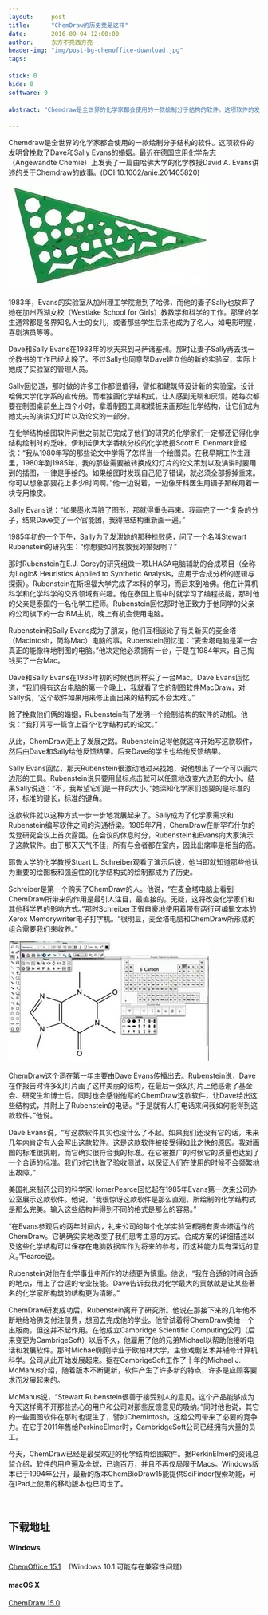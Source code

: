 ```yaml
---
layout:     post
title:      "ChemDraw的历史竟是这样"
date:       2016-09-04 12:00:00
author:     东方不亮西方亮
header-img: "img/post-bg-chemoffice-download.jpg"
tags:

stick: 0
hide: 0
software: 0

abstract: "Chemdraw是全世界的化学家都会使用的一款绘制分子结构的软件。这项软件的发明曾挽救了Dave和Sally Evans的婚姻。本文将带领大家一起欣赏ChemDraw的生动的发展历史……"

---
```



Chemdraw是全世界的化学家都会使用的一款绘制分子结构的软件。这项软件的发明曾挽救了Dave和Sally Evans的婚姻。最近在德国应用化学杂志（Angewandte Chemie）上发表了一篇由哈佛大学的化学教授David A. Evans讲述的关于Chemdraw的故事。(DOI:10.1002/anie.201405820)

![ruler](/img/in-post/2016-09-04-chemoffice-download/ruler.jpeg)

1983年，Evans的实验室从加州理工学院搬到了哈佛，而他的妻子Sally也放弃了她在加州西湖女校（Westlake School for Girls）教数学和科学的工作。那里的学生通常都是各界知名人士的女儿，或者那些学生后来也成为了名人，如电影明星，喜剧演员等等。

Dave和Sally Evans在1983年的秋天来到马萨诸塞州。那时让妻子Sally再去找一份教书的工作已经太晚了。不过Sally也同意帮Dave建立他的新的实验室，实际上她成了实验室的管理人员。

Sally回忆道，那时做的许多工作都很值得，譬如和建筑师设计新的实验室，设计哈佛大学化学系的宣传册。而唯独画化学结构式，让人感到无聊和厌烦。她每次都要在制图桌前坐上四个小时，拿着制图工具和模板来画那些化学结构，让它们成为她丈夫的演讲幻灯片以及论文的一部分。


在化学结构绘图软件问世之前就已完成了他们的研究的化学家们一定都还记得化学结构绘制时的乏味。伊利诺伊大学香槟分校的化学教授Scott E. Denmark曾经说：“我从1980年写的那些论文中学得了怎样当一个绘图员。在我早期工作生涯里，1980年到1985年，我的那些需要被转换成幻灯片的论文策划以及演讲时要用到的插图，一律是手绘的。如果绘图时发现自己犯了错误，就必须全部擦掉重来。你可以想象那要花上多少时间啊。”他一边说着，一边像牙科医生用镊子那样用着一块专用橡皮。


Sally Evans说：“如果墨水弄脏了图形，那就得重头再来。我画完了一个复杂的分子，结果Dave变了一个官能团，我得把结构重新画一遍。”

1985年初的一个下午，Sally为了发泄她的那种挫败感，问了一个名叫Stewart Rubenstein的研究生：“你想要如何挽救我的婚姻啊？”

那时Rubenstein在E.J. Corey的研究组做一项LHASA电脑辅助的合成项目（全称为Logic& Heuristics Applied to Synthetic Analysis，应用于合成分析的逻辑与探索）。Rubenstein在斯坦福大学完成了本科的学习，而后来到哈佛。他在计算机科学和化学科学的交界领域有兴趣。他在泰国上高中时就学习了编程技能，那时他的父亲是泰国的一名化学工程师。Rubenstein回忆那时他正致力于他同学的父亲的公司旗下的一台IBM主机，晚上有机会使用电脑。

Rubenstein和Sally Evans成为了朋友，他们互相谈论了有关新买的麦金塔（Macintosh，简称Mac）电脑的事。Rubenstein回忆道：“麦金塔电脑是第一台真正的能像样地制图的电脑。”他决定他必须拥有一台，于是在1984年末，自己掏钱买了一台Mac。

Dave和Sally Evans在1985年初的时候也同样买了一台Mac。Dave Evans回忆道，“我们拥有这台电脑的第一个晚上，我就看了它的制图软件MacDraw，对Sally说，‘这个软件如果用来修正画出来的结构式不会太难’。”

除了挽救他们俩的婚姻，Rubenstein有了发明一个绘制结构的软件的动机。他说：“我打算写一篇含上百个化学结构式的论文。”

从此，ChemDraw走上了发展之路。Rubenstein记得他就这样开始写这款软件，然后由Dave和Sally给他反馈结果。后来Dave的学生也给他反馈结果。

Sally Evans回忆，那天Rubenstein很激动地过来找她，说他想出了一个可以画六边形的工具。Rubenstein说只要用鼠标点击就可以任意地改变六边形的大小。结果Sally说道：“不，我希望它们是一样的大小。”她深知化学家们想要的是标准的环，标准的键长，标准的键角。

这款软件就以这种方式一步一步地发展起来了。Sally成为了化学家需求和Rubenstein编写软件之间的沟通桥梁。1985年7月，ChemDraw在新罕布什尔的戈登研究会议上首次露面。在会议的休息时分，Rubenstein和Evans向大家演示了这款软件。由于那天天气不佳，所有与会者都在室内，因此出席率是相当的高。

耶鲁大学的化学教授Stuart L. Schreiber观看了演示后说，他当即就知道那些他认为重要的绘图板和强迫性的化学结构式的绘制都成为了历史。

Schreiber是第一个购买了ChemDraw的人。他说，“在麦金塔电脑上看到ChemDraw所带来的作用是最引人注目，最直接的。无疑，这将改变化学家们和其他科学界的影响方式。”那时Schreiber正很自豪地使用着带有两行可编辑文本的Xerox Memorywriter电子打字机。“很明显，麦金塔电脑和ChemDraw所形成的组合需要我们来收养。” 

![chemdraw](/img/in-post/2016-09-04-chemoffice-download/chemdraw.jpeg)

ChemDraw这个词在第一年主要由Dave Evans传播出去。Rubenstein说，Dave在作报告时许多幻灯片画了这样美丽的结构，在最后一张幻灯片上他感谢了基金会、研究生和博士后。同时也会感谢他写的ChemDraw这款软件，让Dave绘出这些结构式，并附上了Rubenstein的电话。“于是就有人打电话来问我如何能得到这款软件。”他说。

Dave Evans说，“写这款软件其实也没什么了不起。如果我们还没有它的话，未来几年内肯定有人会写出这款软件。这是这款软件被接受得如此之快的原因。我对画图的标准很挑剔，而它确实很符合我的标准。在它被推广的时候它的质量也达到了一个合适的标准。我们对它也做了验收测试，以保证人们在使用的时候不会频繁地出故障。”

美国礼来制药公司的科学家HomerPearce回忆起在1985年Evans第一次来公司办公室展示这款软件。他说，“我很惊讶这款软件是那么直观，所绘制的化学结构式是那么完美。输入这些结构并得到不同的格式是那么的容易。”

“在Evans参观后的两年时间内，礼来公司的每个化学实验室都拥有麦金塔运作的ChemDraw。它确确实实地改变了我们思考主意的方式。合成方案的详细描述以及这些化学结构可以保存在电脑数据库作为将来的参考，而这种能力具有深远的意义。”Pearce说。

Rubenstein对他在化学事业中所作的功绩更为慎重。他说，“我在合适的时间合适的地点，用上了合适的专业技能。Dave告诉我我对化学最大的贡献就是让某些著名的化学家所构筑的结构更为清晰。”

ChemDraw研发成功后，Rubenstein离开了研究所。他说在那接下来的几年他不断地给哈佛支付注册费，想回去完成他的学业。他曾试着将ChemDraw卖给一个出版商，但这并不起作用。在他成立Cambridge Scientific Computing公司（后来变更为CambrigeSoft）以后不久，他雇用了他的兄弟Michael以帮助他接听电话和发展软件。那时Michael刚刚毕业于欧柏林大学，主修戏剧艺术并辅修计算机科学。公司从此开始发展起来。据在CambrigeSoft工作了十年的Michael J. McManus介绍，随着版本不断更新，软件产生了许多新的特点，许多是应顾客要求而发展起来的。

McManus说，“Stewart Rubenstein很善于接受别人的意见。这个产品能够成为今天这样离不开那些热心的用户和公司对那些反馈意见的吸纳。”同时他也说，其它的一些画图软件在那时也诞生了，譬如Chem­Intosh，这给公司带来了必要的竞争力。在它于2011年售给PerkineElmer时，CambridgeSoft公司已经拥有大量的员工。

今天，ChemDraw已经是最受欢迎的化学结构绘图软件。据PerkinElmer的资讯总监介绍，软件的用户遍及全球，已逾百万，并且不再仅局限于Macs。Windows版本已于1994年公开，最新的版本ChemBioDraw15能提供SciFinder搜索功能，可在iPad上使用的移动版本也已问世了。

<br>

## 下载地址

#### Windows

[ChemOffice 15.1](/resources/software/ChemOffice/ChemOffice_15.1_Win.zip) &nbsp;&nbsp; (Windows 10.1 可能存在兼容性问题)

#### macOS X

[ChemDraw 15.0](/resources/software/ChemOffice/ChemDraw_15.0_Mac.zip)

<br><br><br>



